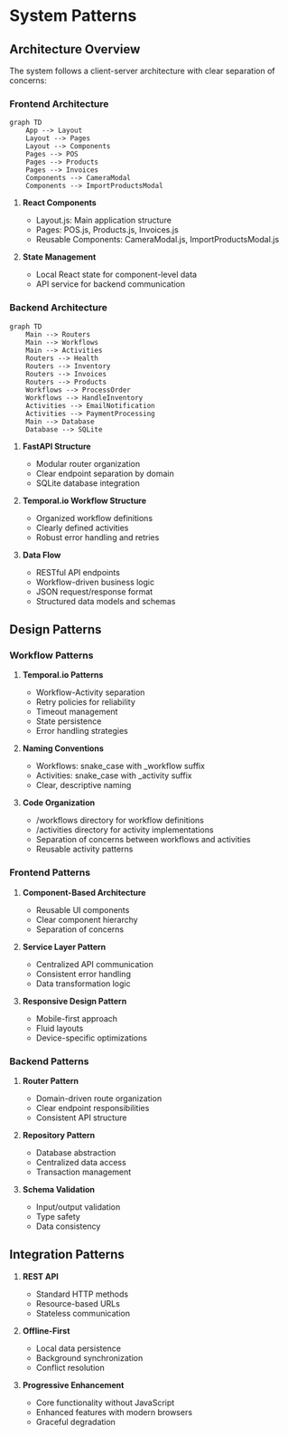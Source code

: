 # System Patterns

## Architecture Overview
The system follows a client-server architecture with clear separation of concerns:

### Frontend Architecture
```mermaid
graph TD
    App --> Layout
    Layout --> Pages
    Layout --> Components
    Pages --> POS
    Pages --> Products
    Pages --> Invoices
    Components --> CameraModal
    Components --> ImportProductsModal
```

1. **React Components**
   - Layout.js: Main application structure
   - Pages: POS.js, Products.js, Invoices.js
   - Reusable Components: CameraModal.js, ImportProductsModal.js

2. **State Management**
   - Local React state for component-level data
   - API service for backend communication

### Backend Architecture
```mermaid
graph TD
    Main --> Routers
    Main --> Workflows
    Main --> Activities
    Routers --> Health
    Routers --> Inventory
    Routers --> Invoices
    Routers --> Products
    Workflows --> ProcessOrder
    Workflows --> HandleInventory
    Activities --> EmailNotification
    Activities --> PaymentProcessing
    Main --> Database
    Database --> SQLite
```

1. **FastAPI Structure**
   - Modular router organization
   - Clear endpoint separation by domain
   - SQLite database integration

2. **Temporal.io Workflow Structure**
   - Organized workflow definitions
   - Clearly defined activities
   - Robust error handling and retries

3. **Data Flow**
   - RESTful API endpoints
   - Workflow-driven business logic
   - JSON request/response format
   - Structured data models and schemas

## Design Patterns

### Workflow Patterns
1. **Temporal.io Patterns**
   - Workflow-Activity separation
   - Retry policies for reliability
   - Timeout management
   - State persistence
   - Error handling strategies

2. **Naming Conventions**
   - Workflows: snake_case with _workflow suffix
   - Activities: snake_case with _activity suffix
   - Clear, descriptive naming

3. **Code Organization**
   - /workflows directory for workflow definitions
   - /activities directory for activity implementations
   - Separation of concerns between workflows and activities
   - Reusable activity patterns

### Frontend Patterns
1. **Component-Based Architecture**
   - Reusable UI components
   - Clear component hierarchy
   - Separation of concerns

2. **Service Layer Pattern**
   - Centralized API communication
   - Consistent error handling
   - Data transformation logic

3. **Responsive Design Pattern**
   - Mobile-first approach
   - Fluid layouts
   - Device-specific optimizations

### Backend Patterns
1. **Router Pattern**
   - Domain-driven route organization
   - Clear endpoint responsibilities
   - Consistent API structure

2. **Repository Pattern**
   - Database abstraction
   - Centralized data access
   - Transaction management

3. **Schema Validation**
   - Input/output validation
   - Type safety
   - Data consistency

## Integration Patterns
1. **REST API**
   - Standard HTTP methods
   - Resource-based URLs
   - Stateless communication

2. **Offline-First**
   - Local data persistence
   - Background synchronization
   - Conflict resolution

3. **Progressive Enhancement**
   - Core functionality without JavaScript
   - Enhanced features with modern browsers
   - Graceful degradation
